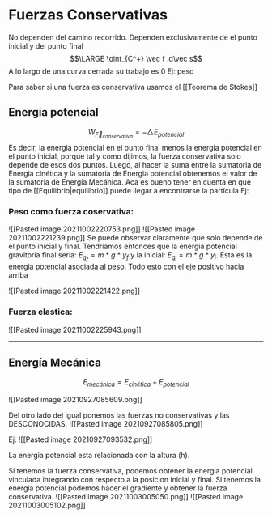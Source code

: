 # Fuerzas Conservativas
No dependen del camino recorrido.
Dependen exclusivamente de el punto inicial y del punto final
$$\LARGE \oint_{C^+} \vec f .d\vec s$$
A lo largo de una curva cerrada su trabajo es 0
Ej: peso

Para saber si una fuerza es conservativa usamos el [[Teorema de Stokes]]
## Energia potencial

$$W_{\vec F_{conservativa}} = -\triangle E_{potencial}$$ 
Es decir, la energia potencial en el punto final menos la energia potencial en el punto inicial, porque tal y como dijimos, la fuerza conservativa solo depende de esos dos puntos.
Luego, al hacer la suma entre la sumatoria de Energia cinética y la sumatoria de Energia potencial obtenemos el valor de la sumatoria de Energía Mecánica.
Aca es bueno tener en cuenta en que tipo de [[Equilibrio|equilibrio]] puede llegar a encontrarse la partícula
Ej: 
### Peso como fuerza coservativa: 
![[Pasted image 20211002220753.png]] 
![[Pasted image 20211002221239.png]]
Se puede observar claramente que solo depende de el punto inicial y final. Tendriamos entonces que la energia potencial gravitoria final seria:
$E_{g_f} = m*g*y_f$ y la inicial: $E_{g_i} = m * g * y_i$. Esta es la energia potencial asociada al peso. Todo esto con el eje positivo hacia arriba

![[Pasted image 20211002221422.png]]

### Fuerza elastica: 
![[Pasted image 20211002225943.png]]

---
## Energía Mecánica
$$E_{mecánica} = E_{cinética} + E_{potencial}$$

![[Pasted image 20210927085609.png]]

Del otro lado del igual ponemos las fuerzas no conservativas y las DESCONOCIDAS.
![[Pasted image 20210927085805.png]]

Ej: 
![[Pasted image 20210927093532.png]]


La energia potencial esta relacionada con la altura (h).


Si tenemos la fuerza conservativa, podemos obtener la energia potencial vinculada integrando con respecto a la posicion inicial y final. Si tenemos la energia potencial podemos hacer el gradiente y obtener la fuerza conservativa.
![[Pasted image 20211003005050.png]]
![[Pasted image 20211003005102.png]]